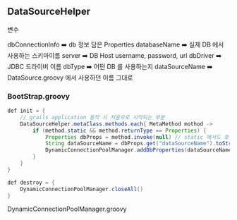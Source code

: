 ## DataSourceHelper

변수

dbConnectionInfo ➡️ db 정보 담은 Properties
databaseName ➡️ 실제 DB 에서 사용하는 스키마이름
server ➡️ DB Host
username, password, url
dbDriver ➡️ JDBC 드라이버 이름
dbType ➡️ 어떤 DB 를 사용하는지
dataSourceName ➡️ DataSource.groovy 에서 사용하던 이름 그대로

### BootStrap.groovy

```java
def init = {
	// grails application 동작 시 처음으로 시작되는 부분
	DataSourceHelper.metaClass.methods.each{ MetaMethod mothod ->
		if (method.static && method.returnType == Properties) {  
			Properties dbProps = method.invoke(null) // static 메서드 호출  
			String dataSourceName = dbProps.get("dataSourceName").toString()  
			DynamicConnectionPoolManager.addDbProperties(dataSourceName, dbProps) 
		}
	}
}

def destroy = {  
	DynamicConnectionPoolManager.closeAll()  
}
```


DynamicConnectionPoolManager.groovy

